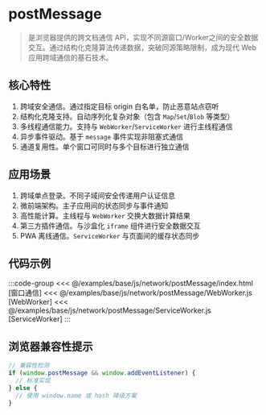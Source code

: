 # postMessage <Sound word="postMessage"/>

> 是浏览器提供的跨文档通信 API，实现不同源窗口/Worker之间的安全数据交互。通过结构化克隆算法传递数据，突破同源策略限制，成为现代
> Web 应用跨域通信的基石技术。

## 核心特性

1. 跨域安全通信。通过指定目标 origin 白名单，防止恶意站点窃听
2. 结构化克隆支持。自动序列化复杂对象（包含 `Map`/`Set`/`Blob` 等类型）
3. 多线程通信能力。支持与 `WebWorker`/`ServiceWorker` 进行主线程通信
4. 异步事件驱动。基于 `message` 事件实现非阻塞式通信
5. 通道复用性。单个窗口可同时与多个目标进行独立通信

## 应用场景

1. 跨域单点登录。不同子域间安全传递用户认证信息
2. 微前端架构。主子应用间的状态同步与事件通知
3. 高性能计算。主线程与 `WebWorker` 交换大数据计算结果
4. 第三方插件通信。与沙盒化 `iframe` 组件进行安全数据交互
5. PWA 离线通信。`ServiceWorker` 与页面间的缓存状态同步

## 代码示例

:::code-group
<<< @/examples/base/js/network/postMessage/index.html [窗口通信]
<<< @/examples/base/js/network/postMessage/WebWorker.js [WebWorker]
<<< @/examples/base/js/network/postMessage/ServiceWorker.js [ServiceWorker]
:::

## 浏览器兼容性提示

```js
// 兼容性检测
if (window.postMessage && window.addEventListener) {
  // 标准实现
} else {
  // 使用 window.name 或 hash 降级方案
}
```
